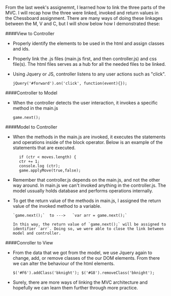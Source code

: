 

From the last week's assignemnt, I learned how to link the three parts of the MVC. I will recap how the three were linked, invoked and return values in the Chessboard assignment. There are many ways of doing these linkages between the M, V and C, but I will show below how I demonstrated these:

####View to Controller

 - Properly identify the elements to be used in the html and assign classes and ids.
 - Properly link the .js files (main.js first, and then controller.js) and css file(s). The html files serves as a hub for all the needed files to be linked.
 - Using Jquery or JS,  controller listens to any user actions such as "click". 
 
      `jQuery('#forward').on('click', function(event){});`
 
####Controller to Model
 
 - When the controller detects the user interaction, it invokes a specific method in the main.js
 
      `game.next();`
 
####Model to Controller

 - When the methods in the main.js are invoked, it executes the statements and operations inside of the block operator. Below is an example of the statements that are executed.
 
```
      if (ctr < moves.length) {
      ctr += 1;
      console.log (ctr);
      game.applyMove(true,false); 
```
      
 - Remember that controller.js depends on the main.js, and not the other way around. In main.js we can't invoked anything in the controller.js. The model ussually holds database and performs operations internally.
 
 - To get the return value of the methods in main.js,  I assigned the return value of the invoked method to a variable.
 
       `game.next();`  to --->   `var arr = game.next();`
       
       In this way, the return value of `game.next();` will be assigned to identifier `arr`. Doing so, we were able to close the link between model and controller.  
 
 
####Conroller to View
 
 - From the data that we got from the model, we use Jquery again to change, add, or remove classes of the our DOM elements. From there we can alter the behaviour of the html elements. 
 
     `$('#F6').addClass('bknight');
      $('#G8').removeClass('bknight');`
 
- Surely, there are more ways of linking the MVC architecture and hopefully we can learn them further through more practice.

